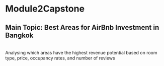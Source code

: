 # Module2Capstone
 
## Main Topic: Best Areas for AirBnb Investment in Bangkok
<br>
Analysing which areas have the highest revenue potential based on room type, price, occupancy rates, and number of reviews